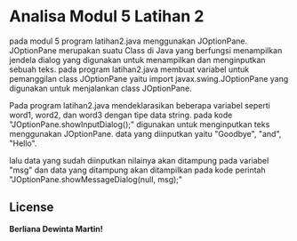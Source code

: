 # Analisa Modul 5 Latihan 2
pada modul 5 program latihan2.java menggunakan JOptionPane. JOptionPane merupakan suatu Class di Java yang berfungsi menampilkan jendela dialog yang digunakan untuk menampilkan dan menginputkan sebuah teks. pada program latihan2.java membuat variabel untuk pemanggilan class JOptionPane yaitu import javax.swing.JOptionPane yang digunakan untuk menjalankan class JOptionPane.

Pada program latihan2.java mendeklarasikan beberapa variabel seperti word1, word2, dan word3 dengan tipe data string. pada kode "JOptionPane.showInputDialog();" digunakan untuk menginputkan teks menggunakan JOptionPane. data yang diinputkan yaitu "Goodbye", "and", "Hello".

lalu data yang sudah diinputkan nilainya akan ditampung pada variabel "msg" dan data yang ditampung akan ditampilkan pada kode perintah "JOptionPane.showMessageDialog(null, msg);"
## License

**Berliana Dewinta Martin!**

